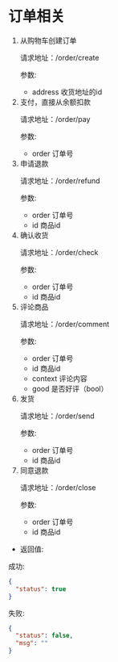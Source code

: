 # 订单相关

<ol>
<li>从购物车创建订单

请求地址：/order/create

参数:

* address 收货地址的id

</li>
<li>支付，直接从余额扣款

请求地址：/order/pay

参数:

* order 订单号

</li>
<li>申请退款

请求地址：/order/refund

参数:

* order 订单号
* id 商品id

</li>
<li>确认收货

请求地址：/order/check

参数:

* order 订单号
* id 商品id

</li>
<li>评论商品

请求地址：/order/comment

参数:

* order 订单号
* id 商品id
* context 评论内容
* good 是否好评（bool）

</li>
<li>发货

请求地址：/order/send

参数:

* order 订单号
* id 商品id

</li>
<li>同意退款

请求地址：/order/close

参数:

* order 订单号
* id 商品id

</li>
</ol>

* 返回值:

成功:
```json
{
  "status": true
}
```

失败:
```json
{
  "status": false,
  "msg": ""
}
```
